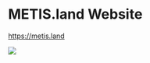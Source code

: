 # METIS.land Website

https://metis.land

![](https://user-images.githubusercontent.com/19412160/142747200-9b161761-7d21-4ab0-a14f-a391ac9d6d98.png)
